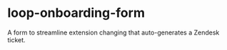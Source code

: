 # loop-onboarding-form
A form to streamline extension changing that auto-generates a Zendesk ticket.
